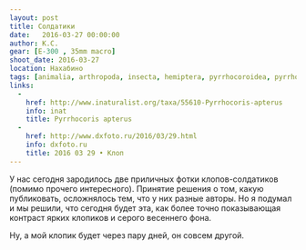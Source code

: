 ```yaml
---
layout: post
title: Солдатики
date:   2016-03-27 00:00:00
author: К.С.
gear: [E-300 , 35mm macro]
shoot_date: 2016-03-27
location: Нахабино
tags: [animalia, arthropoda, insecta, hemiptera, pyrrhocoroidea, pyrrhocoridae]
links:
  -
    href: http://www.inaturalist.org/taxa/55610-Pyrrhocoris-apterus
    info: inat
    title: Pyrrhocoris apterus
  -
    href: http://www.dxfoto.ru/2016/03/29.html
    info: dxfoto.ru
    title: 2016 03 29 • Клоп
---
```


У нас сегодня зародилось две приличных фотки клопов-солдатиков (помимо прочего интересного). Принятие решения о том, какую публиковать, осложнялось тем, что у них разные авторы. Но я подумал и мы решили, что сегодня будет эта, как более точно показывающая контраст ярких клопиков и серого весеннего фона.

Ну, а мой клопик будет через пару дней, он совсем другой.
